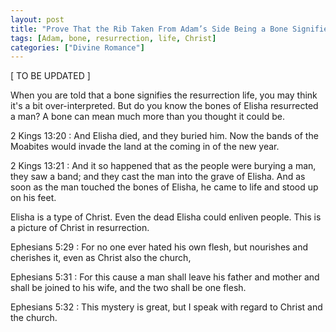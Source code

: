 ```yaml
---
layout: post
title: "Prove That the Rib Taken From Adam’s Side Being a Bone Signifies the Resurrection Life of Christ"
tags: [Adam, bone, resurrection, life, Christ]
categories: ["Divine Romance"]
---
```


\[ TO BE UPDATED \]

When you are told that a bone signifies the resurrection life, you may think it's a bit over-interpreted.
But do you know the bones of Elisha resurrected a man?
A bone can mean much more than you thought it could be.

2 Kings 13:20
: And Elisha died, and they buried him.
Now the bands of the Moabites would invade the land at the coming in of the new year.

2 Kings 13:21
: And it so happened that as the people were burying a man, they saw a band;
and they cast the man into the grave of Elisha.
And as soon as the man touched the bones of Elisha, he came to life and stood up on his feet.

Elisha is a type of Christ.
Even the dead Elisha could enliven people.
This is a picture of Christ in resurrection.

Ephesians 5:29
: For no one ever hated his own flesh, but nourishes and cherishes it, even as Christ also the church,

Ephesians 5:31
: For this cause a man shall leave his father and mother and shall be joined to his wife, and the two shall be one flesh.

Ephesians 5:32
: This mystery is great, but I speak with regard to Christ and the church.

<!--
2 Kings 13:21 (the bones of Elisha resurrected a man)
Ezk. 37
-->
